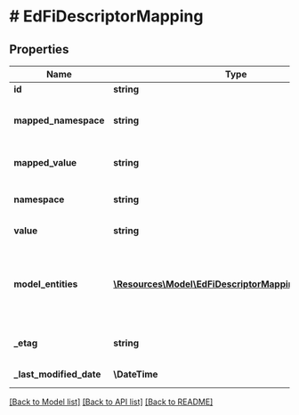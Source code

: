 # # EdFiDescriptorMapping

## Properties

Name | Type | Description | Notes
------------ | ------------- | ------------- | -------------
**id** | **string** |  | [optional]
**mapped_namespace** | **string** | The namespace of the descriptor value to which the from descriptor value is mapped to. |
**mapped_value** | **string** | The descriptor value to which the from descriptor value is being mapped to. |
**namespace** | **string** | The namespace of the descriptor value that is being mapped to another value. |
**value** | **string** | The descriptor value that is being mapped to another value. |
**model_entities** | [**\Resources\Model\EdFiDescriptorMappingModelEntity[]**](EdFiDescriptorMappingModelEntity.md) | An unordered collection of descriptorMappingModelEntities. The resources for which the descriptor mapping applies. If empty, the mapping is assumed to be applicable to all resources in which the descriptor appears. | [optional]
**_etag** | **string** | A unique system-generated value that identifies the version of the resource. | [optional]
**_last_modified_date** | **\DateTime** | The date and time the resource was last modified. | [optional]

[[Back to Model list]](../../README.md#models) [[Back to API list]](../../README.md#endpoints) [[Back to README]](../../README.md)
